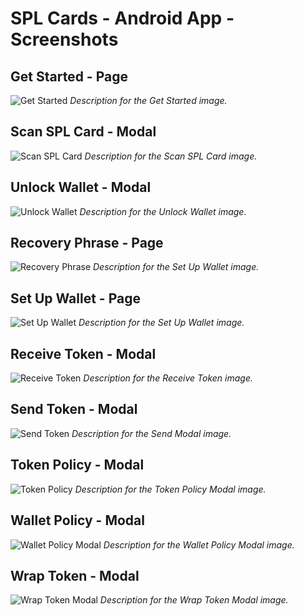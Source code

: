 
# SPL Cards - Android App - Screenshots

## Get Started - Page

![Get Started](./screenshots/Get-Started.png)
*Description for the Get Started image.*

## Scan SPL Card - Modal

![Scan SPL Card](./screenshots/Scan-SPL-Card-Modal.png)
*Description for the Scan SPL Card image.*

## Unlock Wallet - Modal

![Unlock Wallet](./screenshots/Unlock-Wallet-Modal.png)
*Description for the Unlock Wallet image.*

## Recovery Phrase - Page

![Recovery Phrase](./screenshots/Recovery-Phrase.png)
*Description for the Set Up Wallet image.*

## Set Up Wallet - Page

![Set Up Wallet](./screenshots/Setup-Wallet.png)
*Description for the Set Up Wallet image.*

## Receive Token - Modal

![Receive Token](./screenshots/Receive-Token-Modal.png)
*Description for the Receive Token image.*

## Send Token - Modal

![Send Token](./screenshots/Send-Token-Modal.png)
*Description for the Send Modal image.*

## Token Policy - Modal

![Token Policy](./screenshots/Token-Policy-Modal.png)
*Description for the Token Policy Modal image.*

## Wallet Policy - Modal

![Wallet Policy Modal](./screenshots/Wallet-Policy-Modal.png)
*Description for the Wallet Policy Modal image.*

## Wrap Token - Modal

![Wrap Token Modal](./screenshots/Wrap-Token-Modal.png)
*Description for the Wrap Token Modal image.*
